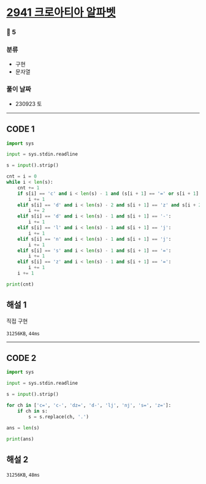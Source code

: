 # [2941 크로아티아 알파벳](https://www.acmicpc.net/problem/2941)

### 🥈 5

### 분류

- 구현
- 문자열

### 풀이 날짜

- 230923 토

---

## CODE 1

```python
import sys

input = sys.stdin.readline

s = input().strip()

cnt = i = 0
while i < len(s):
    cnt += 1
    if s[i] == 'c' and i < len(s) - 1 and (s[i + 1] == '=' or s[i + 1] == '-'):
        i += 1
    elif s[i] == 'd' and i < len(s) - 2 and s[i + 1] == 'z' and s[i + 2] == '=':
        i += 2
    elif s[i] == 'd' and i < len(s) - 1 and s[i + 1] == '-':
        i += 1
    elif s[i] == 'l' and i < len(s) - 1 and s[i + 1] == 'j':
        i += 1
    elif s[i] == 'n' and i < len(s) - 1 and s[i + 1] == 'j':
        i += 1
    elif s[i] == 's' and i < len(s) - 1 and s[i + 1] == '=':
        i += 1
    elif s[i] == 'z' and i < len(s) - 1 and s[i + 1] == '=':
        i += 1
    i += 1

print(cnt)
```

## 해설 1

직접 구현

`31256KB`, `44ms`

---

## CODE 2

```python
import sys

input = sys.stdin.readline

s = input().strip()

for ch in ['c=', 'c-', 'dz=', 'd-', 'lj', 'nj', 's=', 'z=']:
    if ch in s:
        s = s.replace(ch, '.')

ans = len(s)

print(ans)
```

## 해설 2

`31256KB`, `48ms`
